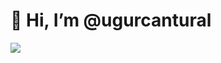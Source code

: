 <h1 text-align: center; > 👋 Hi, I’m @ugurcantural </h1>

<a href="https://www.instagram.com/ugurcant1/" target="_blank">
  <img src="https://cdn-icons-png.flaticon.com/512/49/49408.png"/>
</a>
